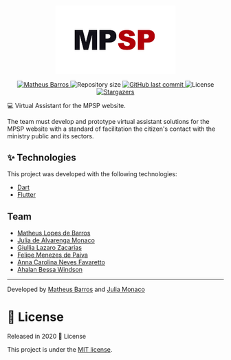 <p align="center">
   <img src="./assets/logo-launcher.png" alt="MPSP" width="280"/>
</p>

<p align="center">	
   <a href="https://www.linkedin.com/in/matheus-barros-a1646715a/">
      <img alt="Matheus Barros" src="https://img.shields.io/badge/-Matheus Barros-red?style=flat&logo=Linkedin&logoColor=white" />
   </a>
  <img alt="Repository size" src="https://img.shields.io/github/repo-size/Math-Barros/project_mpsp?color=red">

  <a href="https://github.com/Math-Barros/project_mpsp/commits/master">
    <img alt="GitHub last commit" src="https://img.shields.io/github/last-commit/Math-Barros/project_mpsp?color=red">
  </a> 
  <img alt="License" src="https://img.shields.io/badge/license-MIT-red">
  <a href="https://github.com/Math-Barros/project_mpsp/stargazers">
    <img alt="Stargazers" src="https://img.shields.io/github/stars/Math-Barros/project_mpsp?color=red&logo=github">
  </a>
</p>

:computer: Virtual Assistant for the MPSP website.

The team must develop and prototype virtual assistant solutions for the
MPSP website with a standard of facilitation the citizen's contact with the ministry
public and its sectors.

## :sparkles: Technologies

This project was developed with the following technologies:

- [Dart](https://dart.dev/)
- [Flutter](https://flutter.dev/)

## Team

- [Matheus Lopes de Barros](https://github.com/Math-Barros) 
- [Julia de Alvarenga Monaco](https://github.com/juliamonaco)
- [Giullia Lazaro Zacarias](https://github.com/gzacarias)
- [Felipe Menezes de Paiva](https://github.com/DevFelipe-Mene)
- [Anna Carolina Neves Favaretto]()
- [Ahalan Bessa Windson ]()

---

Developed by [Matheus Barros](https://github.com/Math-Barros) and [Julia Monaco](https://github.com/juliamonaco)

# :closed_book: License

Released in 2020 :closed_book: License

This project is under the [MIT license](./LICENSE).


